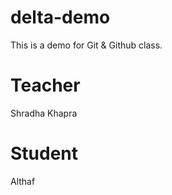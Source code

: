 # delta-demo
This is a demo for Git &amp; Github class.

# Teacher 
Shradha Khapra

# Student
Althaf